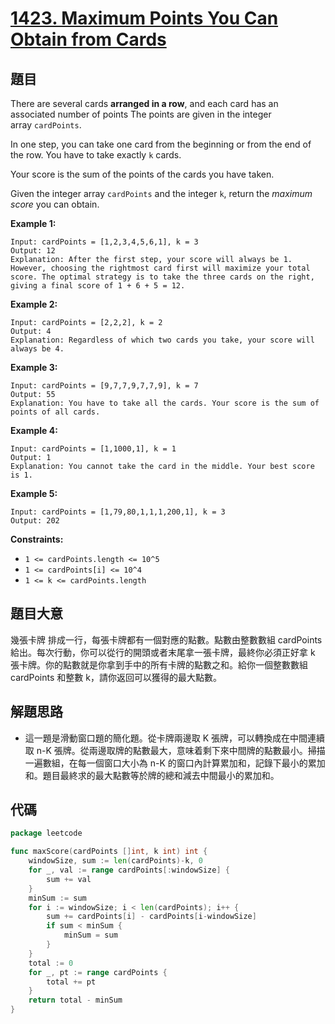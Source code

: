 # [1423. Maximum Points You Can Obtain from Cards](https://leetcode.com/problems/maximum-points-you-can-obtain-from-cards/)


## 題目

There are several cards **arranged in a row**, and each card has an associated number of points The points are given in the integer array `cardPoints`.

In one step, you can take one card from the beginning or from the end of the row. You have to take exactly `k` cards.

Your score is the sum of the points of the cards you have taken.

Given the integer array `cardPoints` and the integer `k`, return the *maximum score* you can obtain.

**Example 1:**

```
Input: cardPoints = [1,2,3,4,5,6,1], k = 3
Output: 12
Explanation: After the first step, your score will always be 1. However, choosing the rightmost card first will maximize your total score. The optimal strategy is to take the three cards on the right, giving a final score of 1 + 6 + 5 = 12.
```

**Example 2:**

```
Input: cardPoints = [2,2,2], k = 2
Output: 4
Explanation: Regardless of which two cards you take, your score will always be 4.
```

**Example 3:**

```
Input: cardPoints = [9,7,7,9,7,7,9], k = 7
Output: 55
Explanation: You have to take all the cards. Your score is the sum of points of all cards.
```

**Example 4:**

```
Input: cardPoints = [1,1000,1], k = 1
Output: 1
Explanation: You cannot take the card in the middle. Your best score is 1. 
```

**Example 5:**

```
Input: cardPoints = [1,79,80,1,1,1,200,1], k = 3
Output: 202
```

**Constraints:**

- `1 <= cardPoints.length <= 10^5`
- `1 <= cardPoints[i] <= 10^4`
- `1 <= k <= cardPoints.length`

## 題目大意

幾張卡牌 排成一行，每張卡牌都有一個對應的點數。點數由整數數組 cardPoints 給出。每次行動，你可以從行的開頭或者末尾拿一張卡牌，最終你必須正好拿 k 張卡牌。你的點數就是你拿到手中的所有卡牌的點數之和。給你一個整數數組 cardPoints 和整數 k，請你返回可以獲得的最大點數。

## 解題思路

- 這一題是滑動窗口題的簡化題。從卡牌兩邊取 K 張牌，可以轉換成在中間連續取 n-K 張牌。從兩邊取牌的點數最大，意味着剩下來中間牌的點數最小。掃描一遍數組，在每一個窗口大小為 n-K 的窗口內計算累加和，記錄下最小的累加和。題目最終求的最大點數等於牌的總和減去中間最小的累加和。

## 代碼

```go
package leetcode

func maxScore(cardPoints []int, k int) int {
	windowSize, sum := len(cardPoints)-k, 0
	for _, val := range cardPoints[:windowSize] {
		sum += val
	}
	minSum := sum
	for i := windowSize; i < len(cardPoints); i++ {
		sum += cardPoints[i] - cardPoints[i-windowSize]
		if sum < minSum {
			minSum = sum
		}
	}
	total := 0
	for _, pt := range cardPoints {
		total += pt
	}
	return total - minSum
}
```